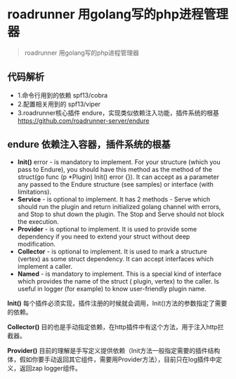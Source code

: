 # roadrunner 用golang写的php进程管理器
> roadrunner 用golang写的php进程管理器

## 代码解析

- 1.命令行用到的依赖 spf13/cobra
- 2.配置相关用到的 spf13/viper
- 3.roadrunner核心插件 endure，实现类似依赖注入功能，插件系统的根基 https://github.com/roadrunner-server/endure

## endure 依赖注入容器，插件系统的根基

- **Init()** error - is mandatory to implement. For your structure (which you pass to Endure), you should have this method as the method of the struct(go func (p *Plugin) Init() error {}). It can accept as a parameter any passed to the Endure structure (see samples) or interface (with limitations).
- **Service** - is optional to implement. It has 2 methods - Serve which should run the plugin and return initialized golang channel with errors, and Stop to shut down the plugin. The Stop and Serve should not block the execution.
- **Provider** - is optional to implement. It is used to provide some dependency if you need to extend your struct without deep modification.
- **Collector** - is optional to implement. It is used to mark a structure (vertex) as some struct dependency. It can accept interfaces which implement a caller.
- **Named** - is mandatory to implement. This is a special kind of interface which provides the name of the struct ( plugin, vertex) to the caller. Is useful in logger (for example) to know user-friendly plugin name.


**Init()** 每个插件必须实现，插件注册的时候就会调用，Init()方法的参数指定了需要的依赖。

**Collector()** 目的也是手动指定依赖，在http插件中有这个方法，用于注入http拦截器。

**Provider()** 目前的理解是手写定义提供依赖（Init方法一般指定需要的插件结构体，假如你要手动返回其它组件，需要用Provider方法），目前只在log插件中定义，返回zap logger组件。